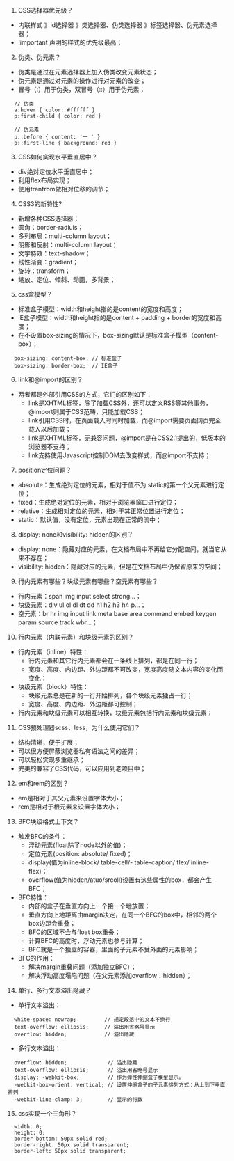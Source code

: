 1. CSS选择器优先级？
- 内联样式 》id选择器 》类选择器、伪类选择器 》标签选择器、伪元素选择器；
- !important 声明的样式的优先级最高；

2. 伪类、伪元素？
- 伪类是通过在元素选择器上加入伪类改变元素状态；
- 伪元素是通过对元素的操作进行对元素的改变；
- 冒号（:）用于伪类，双冒号（::）用于伪元素；
```
  // 伪类
  a:hover { color: #ffffff }
  p:first-child { color: red }

  // 伪元素
  p::before { content: '一 ' }
  p::first-line { background: red }
```

3. CSS如何实现水平垂直居中？
- div绝对定位水平垂直居中；
- 利用flex布局实现；
- 使用tranfrom做相对位移的调节；

4. CSS3的新特性?
- 新增各种CSS选择器；
- 圆角：border-radiuis；
- 多列布局：multi-column layout；
- 阴影和反射：multi-column layout；
- 文字特效：text-shadow；
- 线性渐变：gradient；
- 旋转：transform；
- 缩放、定位、倾斜、动画，多背景；

5. css盒模型？
- 标准盒子模型：width和height指的是content的宽度和高度；
- IE盒子模型：width和height指的是content + padding + border的宽度和高度；
- 在不设置box-sizing的情况下，box-sizing默认是标准盒子模型（content-box）；
```
  box-sizing: content-box; // 标准盒子
  box-sizing: border-box;  // IE盒子
```

6. link和@import的区别？
- 两者都是外部引用CSS的方式，它们的区别如下：
  - link是XHTML标签，除了加载CSS外，还可以定义RSS等其他事务，@import则属于CSS范畴，只能加载CSS；
  - link引用CSS时，在页面载入时同时加载，而@import需要页面网页完全载入以后加载；
  - link是XHTML标签，无兼容问题，@import是在CSS2.1提出的，低版本的浏览器不支持；
  - link支持使用Javascript控制DOM去改变样式，而@import不支持；

7. position定位问题？
- absolute：生成绝对定位的元素，相对于值不为 static的第一个父元素进行定位；
- fixed：生成绝对定位的元素，相对于浏览器窗口进行定位；
- relative：生成相对定位的元素，相对于其正常位置进行定位；
- static：默认值，没有定位，元素出现在正常的流中；

8. display: none和visibility: hidden的区别？
- display: none：隐藏对应的元素，在文档布局中不再给它分配空间，就当它从来不存在；
- visibility: hidden：隐藏对应的元素，但是在文档布局中仍保留原来的空间；

9. 行内元素有哪些？块级元素有哪些？空元素有哪些？
- 行内元素：span img input select strong...；
- 块级元素：div ul ol dl dt dd h1 h2 h3 h4 p...；
- 空元素：br hr img input link meta  base area command embed keygen param source track wbr...；

10. 行内元素（内联元素）和块级元素的区别？
- 行内元素（inline）特性：
  - 行内元素和其它行内元素都会在一条线上排列，都是在同一行；
  - 宽度、高度、内边距、外边距都不可改变，宽度高度随文本内容的变化而变化；
- 块级元素（block）特性：
  - 块级元素总是在新的一行开始排列，各个块级元素独占一行；
  - 宽度、高度、内边距、外边距都可控制；
- 行内元素和块级元素可以相互转换，块级元素包括行内元素和块级元素；

11. CSS预处理器scss、less，为什么使用它们？
- 结构清晰，便于扩展；
- 可以很方便屏蔽浏览器私有语法之间的差异；
- 可以轻松实现多重继承；
- 完美的兼容了CSS代码，可以应用到老项目中；

12. em和rem的区别？
- em是相对于其父元素来设置字体大小；
- rem是相对于根元素来设置字体大小；

13. BFC块级格式上下文？
- 触发BFC的条件：
  - 浮动元素(float除了node以外的值)；
  - 定位元素(position: absolute/ fixed)；
  - display(值为inline-block/ table-cell/- table-caption/ flex/ inline-flex)；
  - overflow(值为hidden/atuo/srcoll)设置有这些属性的box，都会产生BFC；
- BFC特性：
  - 内部的盒子在垂直方向上一个接一个地放置；
  - 垂直方向上地距离由margin决定，在同一个BFC的box中，相邻的两个box边距会重叠；
  - BFC的区域不会与float box重叠；
  - 计算BFC的高度时，浮动元素也参与计算；
  - BFC就是一个独立的容器，里面的子元素不受外面的元素影响；
- BFC的作用：
  - 解决margin重叠问题（添加独立BFC）；
  - 解决浮动高度塌陷问题（在父元素添加overflow：hidden）；

14. 单行、多行文本溢出隐藏？
- 单行文本溢出：
```
  white-space: nowrap;         // 规定段落中的文本不换行
  text-overflow: ellipsis;     // 溢出用省略号显示
  overflow: hidden;            // 溢出隐藏
```
- 多行文本溢出：
```
  overflow: hidden;             // 溢出隐藏
  text-overflow: ellipsis;      // 溢出用省略号显示
  display: -webkit-box;         // 作为弹性伸缩盒子模型显示。
  -webkit-box-orient: vertical; // 设置伸缩盒子的子元素排列方式：从上到下垂直排列
  -webkit-line-clamp: 3;        // 显示的行数
```

15. css实现一个三角形？
```
  width: 0;
  height: 0;
  border-bottom: 50px solid red;
  border-right: 50px solid transparent;
  border-left: 50px solid transparent;
```
